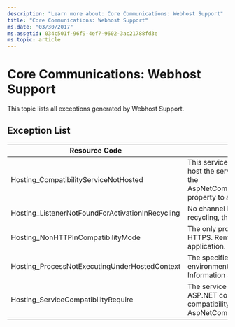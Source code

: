 ```yaml
---
description: "Learn more about: Core Communications: Webhost Support"
title: "Core Communications: Webhost Support"
ms.date: "03/30/2017"
ms.assetid: 034c501f-96f9-4ef7-9602-3ac21788fd3e
ms.topic: article
---
```

# Core Communications: Webhost Support

This topic lists all exceptions generated by Webhost Support.

## Exception List

|Resource Code|Resource String|
|-------------------|---------------------|
|Hosting_CompatibilityServiceNotHosted|This service requires ASP.NET compatibility. It must also be hosted in IIS. Either host the service in IIS with ASP.NET compatibility turned on in Web.config or set the AspNetCompatibilityRequirementsAttribute.AspNetCompatibilityRequirementsMode property to a value other than Required.|
|Hosting_ListenerNotFoundForActivationInRecycling|No channel is actively listening at the specified address. If an application is recycling, the service is closed.|
|Hosting_NonHTTPInCompatibilityMode|The only protocols that are supported under ASP.NET compatibility are HTTP and HTTPS. Remove the specified endpoint or disable ASP.NET compatibility for the application.|
|Hosting_ProcessNotExecutingUnderHostedContext|The specified hosting process cannot be invoked within the current hosting environment. This API requires that the calling application be hosted in Internet Information Services or Windows Process Activation Service.|
|Hosting_ServiceCompatibilityRequire|The service cannot be activated because it requires ASP.NET compatibility. ASP.NET compatibility is not enabled for this application. Either enable ASP.NET compatibility in Web.config file or set the AspNetCompatibilityRequirementsAttribute.AspNetCompatibility.|
